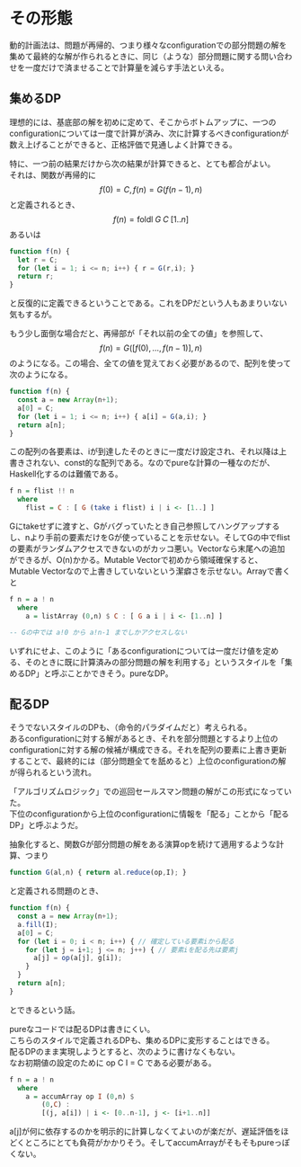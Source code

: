 # その形態

動的計画法は、問題が再帰的、つまり様々なconfigurationでの部分問題の解を集めて最終的な解が作られるときに、同じ（ような）部分問題に関する問い合わせを一度だけで済ませることで計算量を減らす手法といえる。

## 集めるDP

理想的には、基底部の解を初めに定めて、そこからボトムアップに、一つのconfigurationについては一度で計算が済み、次に計算するべきconfigurationが数え上げることができると、正格評価で見通しよく計算できる。

特に、一つ前の結果だけから次の結果が計算できると、とても都合がよい。  
それは、関数が再帰的に $$f(0) = C, f(n) = G(f(n-1), n)$$と定義されるとき、$$f(n) = \textrm{foldl} \; G \;C \; [1..n]$$あるいは 

```javascript
function f(n) {
  let r = C;
  for (let i = 1; i <= n; i++) { r = G(r,i); }
  return r;
}
```

と反復的に定義できるということである。これをDPだという人もあまりいない気もするが。

もう少し面倒な場合だと、再帰部が「それ以前の全ての値」を参照して、$$f(n) = G([f(0),\dots,f(n-1)],n)$$のようになる。この場合、全ての値を覚えておく必要があるので、配列を使って次のようになる。

```javascript
function f(n) {
  const a = new Array(n+1);
  a[0] = C;
  for (let i = 1; i <= n; i++) { a[i] = G(a,i); }
  return a[n];
}
```

この配列の各要素は、iが到達したそのときに一度だけ設定され、それ以降は上書きされない、const的な配列である。なのでpureな計算の一種なのだが、Haskell化するのは難儀である。

```haskell
f n = flist !! n
  where
    flist = C : [ G (take i flist) i | i <- [1..] ]
```

Gにtakeせずに渡すと、Gがバグっていたとき自己参照してハングアップするし、nより手前の要素だけをGが使っていることを示せない。そしてGの中でflistの要素がランダムアクセスできないのがカッコ悪い。Vectorなら末尾への追加ができるが、O\(n\)かかる。Mutable Vectorで初めから領域確保すると、Mutable Vectorなので上書きしていないという潔癖さを示せない。Arrayで書くと

```haskell
f n = a ! n
  where
    a = listArray (0,n) $ C : [ G a i | i <- [1..n] ]

-- Gの中では a!0 から a!n-1 までしかアクセスしない
```

いずれにせよ、このように「あるconfigurationについては一度だけ値を定める、そのときに既に計算済みの部分問題の解を利用する」というスタイルを「集めるDP」と呼ぶことかできそう。pureなDP。

## 配るDP

そうでないスタイルのDPも、（命令的パラダイムだと）考えられる。  
あるconfigurationに対する解があるとき、それを部分問題とするより上位のconfigurationに対する解の候補が構成できる。それを配列の要素に上書き更新することで、最終的には（部分問題全てを舐めると）上位のconfigurationの解が得られるという流れ。

「アルゴリズムロジック」での巡回セールスマン問題の解がこの形式になっていた。  
下位のconfigurationから上位のconfigurationに情報を「配る」ことから「配るDP」と呼ぶようだ。

抽象化すると、関数Gが部分問題の解をある演算opを続けて適用するような計算、つまり

```javascript
function G(al,n) { return al.reduce(op,I); }
```

と定義される問題のとき、

```javascript
function f(n) {
  const a = new Array(n+1);
  a.fill(I);
  a[0] = C;
  for (let i = 0; i < n; i++) { // 確定している要素iから配る
    for (let j = i+1; j <= n; j++) { // 要素iを配る先は要素j
      a[j] = op(a[j], g[i]);
    }
  }
  return a[n];
}
```

とできるという話。

pureなコードでは配るDPは書きにくい。  
こちらのスタイルで定義されるDPも、集めるDPに変形することはできる。  
配るDPのまま実現しようとすると、次のように書けなくもない。  
なお初期値の設定のために op C I = C である必要がある。

```haskell
f n = a ! n
  where
    a = accumArray op I (0,n) $
        (0,C) :
        [(j, a[i]) | i <- [0..n-1], j <- [i+1..n]]
```

a\[j\]が何に依存するのかを明示的に計算しなくてよいのが楽だが、遅延評価をほどくところにとても負荷がかかりそう。そしてaccumArrayがそもそもpureっぽくない。

